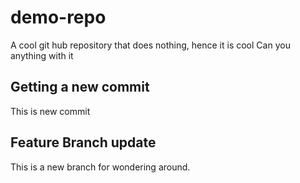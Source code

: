 # demo-repo
A cool git hub repository that does nothing, hence it is cool
Can you anything with it

## Getting a new commit
This is new commit

## Feature Branch update
This is a new branch for wondering around.